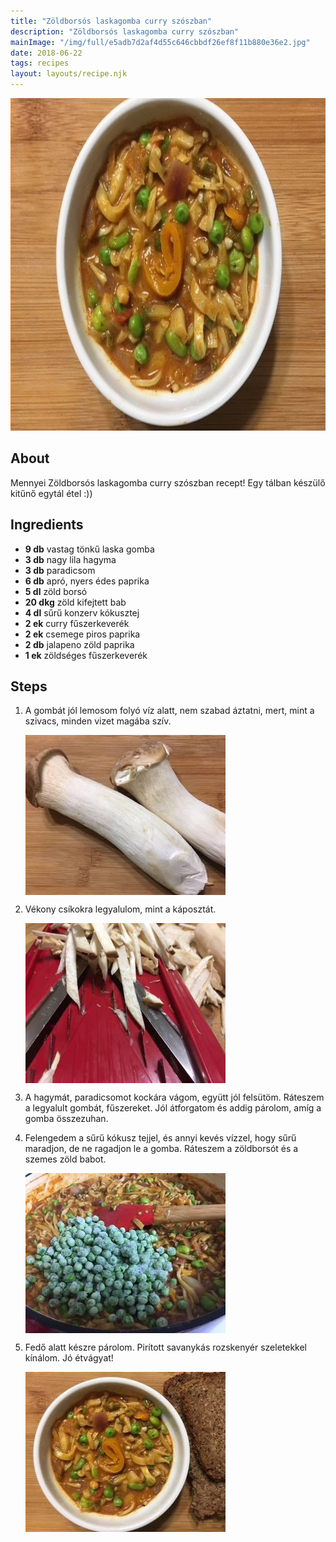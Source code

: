 ```yaml
---
title: "Zöldborsós laskagomba curry szószban"
description: "Zöldborsós laskagomba curry szószban"
mainImage: "/img/full/e5adb7d2af4d55c646cbbdf26ef8f11b880e36e2.jpg"
date: 2018-06-22
tags: recipes
layout: layouts/recipe.njk
---
```

                        
<p align="center"><a href="https://cookpad.com/hu/receptek/5211101-zoldborsos-laskagomba-curry-szoszban" rel="Recipe source page"><img width="751" height="532" src="/img/full/e5adb7d2af4d55c646cbbdf26ef8f11b880e36e2.jpg"/></a></p>

## About
Mennyei Zöldborsós laskagomba curry szószban recept! Egy tálban készülő kitűnő egytál étel :))

>  

## Ingredients
* **9 db** vastag tönkű laska gomba
* **3 db** nagy lila hagyma
* **3 db** paradicsom
* **6 db** apró, nyers édes paprika
* **5 dl** zöld borsó
* **20 dkg** zöld kifejtett bab
* **4 dl** sűrű konzerv kókusztej
* **2 ek** curry fűszerkeverék
* **2 ek** csemege piros paprika
* **2 db** jalapeno zöld paprika
* **1 ek** zöldséges fűszerkeverék

## Steps

1. A gombát jól lemosom folyó víz alatt, nem szabad áztatni, mert, mint a szivacs, minden vizet magába szív.
 
    <p><img width="320" height="256" align="left" src="/img/full/ef45646b3fb4b7f97fa47783e007f77ec854901e.jpg"/></p><div style="clear: both"/>

2. Vékony csíkokra legyalulom, mint a káposztát.
 
    <p><img width="320" height="256" align="left" src="/img/full/dd1464a9407a88cf7ddbbe3a75f269fe63baa24a.jpg"/></p><div style="clear: both"/>

3. A hagymát, paradicsomot kockára vágom, együtt jól felsütöm. Ráteszem a legyalult gombát, fűszereket. Jól átforgatom és addig párolom, amíg a gomba összezuhan.
 
    <div style="clear: both"/>

4. Felengedem a sűrű kókusz tejjel, és annyi kevés vízzel, hogy sűrű maradjon, de ne ragadjon le a gomba. Ráteszem a zöldborsót és a szemes zöld babot.
 
    <p><img width="320" height="256" align="left" src="/img/full/23ab60d03879b96880c343c2ce4aaa8e2a317446.jpg"/></p><div style="clear: both"/>

5. Fedő alatt készre párolom. Pirított savanykás rozskenyér szeletekkel kínálom. Jó étvágyat!
 
    <p><img width="320" height="256" align="left" src="/img/full/bc08831ef7fcdaa697b452a3120ea98e7b41bf24.jpg"/></p><div style="clear: both"/>

